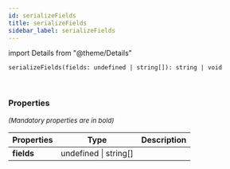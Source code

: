 ```yaml
---
id: serializeFields
title: serializeFields
sidebar_label: serializeFields
---
```


import Details from "@theme/Details"


```tsx
serializeFields(fields: undefined | string[]): string | void
```
<br/>



### Properties

<font size="2"><i>(Mandatory properties are in bold)</i></font>

| Properties | Type | Description |
| --------- | ---- | ----------- |
| **fields** | undefined \| string[] |  |


